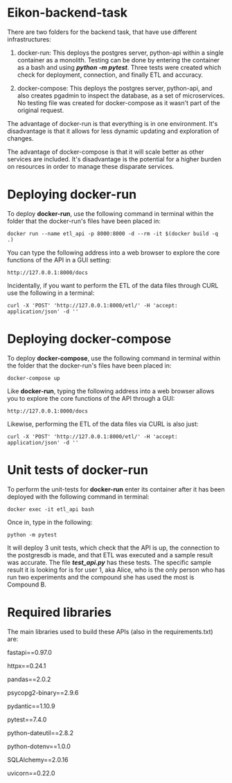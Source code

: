# Eikon-backend-task

There are two folders for the backend task, that have use different infrastructures:

  1. docker-run: This deploys the postgres server, python-api within a single container as a monolith. Testing can be done by entering the container as a bash
     and using ***python -m pytest***. Three tests were created which check for deployment, connection, and finally ETL and accuracy. 
     
  3. docker-compose: This deploys the postgres server, python-api, and also creates pgadmin to inspect the database, as a set of microservices. No testing file
     was created for docker-compose as it wasn't part of the original request. 

The advantage of docker-run is that everything is in one environment. It's disadvantage is that it allows for less dynamic updating and exploration of changes. 

The advantage of docker-compose is that it will scale better as other services are included. It's disadvantage is the potential for a higher burden on resources 
in order to manage these disparate services.

# Deploying docker-run

To deploy **docker-run**, use the following command in terminal within the folder that the docker-run's files have been placed in:

    docker run --name etl_api -p 8000:8000 -d --rm -it $(docker build -q .)

You can type the following address into a web browser to explore the core functions of the API in a GUI setting:

    http://127.0.0.1:8000/docs

Incidentally, if you want to perform the ETL of the data files through CURL use the following in a terminal:

    curl -X 'POST' 'http://127.0.0.1:8000/etl/' -H 'accept: application/json' -d ''

# Deploying docker-compose

To deploy **docker-compose**, use the following command in terminal within the folder that the docker-run's files have been placed in:

    docker-compose up

Like **docker-run**, typing the following address into a web browser allows you to explore the core functions of the API through a GUI:

    http://127.0.0.1:8000/docs

Likewise, performing the ETL of the data files via CURL is also just:

    curl -X 'POST' 'http://127.0.0.1:8000/etl/' -H 'accept: application/json' -d ''

# Unit tests of docker-run

To perform the unit-tests for **docker-run** enter its container after it has been deployed with the following command in terminal:

    docker exec -it etl_api bash

Once in, type in the following:

    python -m pytest

It will deploy 3 unit tests, which check that the API is up, the connection to the postgresdb is made, and that ETL was executed and a sample result was accurate.
The file ***test_api.py*** has these tests. The specific sample result it is looking for is for user 1, aka Alice, who is the only person who has run two experiments 
and the compound she has used the most is Compound B. 

# Required libraries

The main libraries used to build these APIs (also in the requirements.txt) are:

fastapi==0.97.0

httpx==0.24.1

pandas==2.0.2

psycopg2-binary==2.9.6

pydantic==1.10.9

pytest==7.4.0

python-dateutil==2.8.2

python-dotenv==1.0.0

SQLAlchemy==2.0.16

uvicorn==0.22.0

